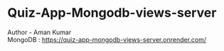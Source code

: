 # Quiz-App-Mongodb-views-server
Author - Aman Kumar <br>
MongoDB : 
https://quiz-app-mongodb-views-server.onrender.com/
